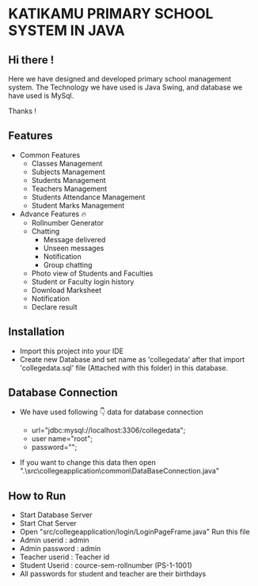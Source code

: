 # KATIKAMU PRIMARY SCHOOL SYSTEM IN JAVA

## Hi there !

Here we have designed and developed  primary school management system. The Technology we have used is Java Swing, and database we have used is MySql.

Thanks !

## Features

 * Common Features 
      * Classes Management
      * Subjects Management
      * Students Management
      * Teachers Management
      * Students Attendance Management
      * Student Marks Management
 * Advance Features 🔥
      * Rollnumber Generator
      * Chatting
          * Message delivered
          * Unseen messages
          * Notification
          * Group chatting
      * Photo view of Students and Faculties
      * Student or Faculty login history
      * Download Marksheet
      * Notification
      * Declare result


## Installation

* Import this project into your IDE
* Create new Database and set name as 'collegedata' after that import 'collegedata.sql' file (Attached with this folder) in this database.

## Database Connection

* We have used following 👇 data for database connection
    * url="jdbc:mysql://localhost:3306/collegedata";
    * user name="root";
    * password="";

* If you want to change this data then open ".\src\collegeapplication\common\DataBaseConnection.java"


## How to Run 

* Start Database Server
* Start Chat Server
* Open "src/collegeapplication/login/LoginPageFrame.java" Run this file
* Admin userid : admin
* Admin password  : admin
* Teacher userid  : Teacher id
* Student Userid  : cource-sem-rollnumber (PS-1-1001)    
* All passwords for student and teacher are their birthdays    








